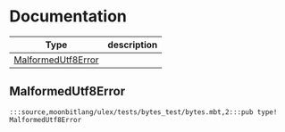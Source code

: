 # Documentation
|Type|description|
|---|---|
|[MalformedUtf8Error](#MalformedUtf8Error)||

## MalformedUtf8Error

```moonbit
:::source,moonbitlang/ulex/tests/bytes_test/bytes.mbt,2:::pub type! MalformedUtf8Error

```

